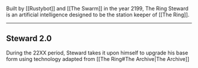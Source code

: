 Built by [[Rustybot]] and [[The Swarm]] in the year 2199, The Ring Steward is an artificial intelligence designed to be the station keeper of [[The Ring]].

---

## Steward 2.0

During the 22XX period, Steward takes it upon himself to upgrade his base form using technology adapted from [[The Ring#The Archive|The Archive]]